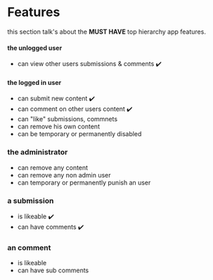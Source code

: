 # Features

this section talk's about the **MUST HAVE** top hierarchy app features. 

#### the unlogged user

* can view other users submissions & comments :heavy_check_mark:

#### the logged in user

* can submit new content :heavy_check_mark:
* can comment on other users content :heavy_check_mark:
* can "like" submissions, commnets 
* can remove his own content
* can be temporary or permanently disabled

### the administrator

* can remove any content
* can remove any non admin user
* can temporary or permanently punish an user

### a submission

* is likeable :heavy_check_mark:
* can have comments :heavy_check_mark:
 
### an comment

* is likeable 
* can have sub comments